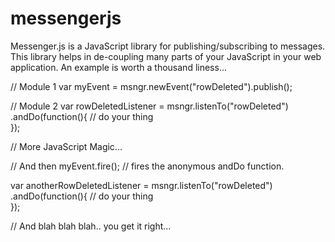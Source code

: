 messengerjs
===========

Messenger.js is a JavaScript library for publishing/subscribing to messages. This library helps in de-coupling
many parts of your JavaScript in your web application. An example is worth a thousand liness...


// Module 1
var myEvent = msngr.newEvent("rowDeleted").publish();

// Module 2
var rowDeletedListener = msngr.listenTo("rowDeleted")
					          .andDo(function(){
							 	  // do your thing 	
						   	  });


// More JavaScript Magic...

// And then
myEvent.fire(); // fires the anonymous andDo function.


var anotherRowDeletedListener = msngr.listenTo("rowDeleted")
							         .andDo(function(){
									 	  // do your thing 	
								   	 });
								   	 
// And blah blah blah.. you get it right...

